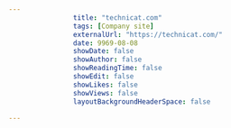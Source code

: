 ---
                title: "technicat.com"
                tags: [Company site]
                externalUrl: "https://technicat.com/"
                date: 9969-08-08
                showDate: false
                showAuthor: false
                showReadingTime: false
                showEdit: false
                showLikes: false
                showViews: false
                layoutBackgroundHeaderSpace: false
                ---
